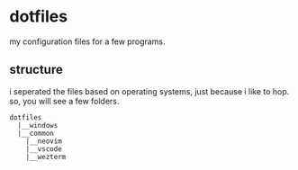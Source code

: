 # dotfiles

my configuration files for a few programs.

## structure

i seperated the files based on operating systems, just because i like to hop.
so, you will see a few folders.

```
dotfiles
  |__windows
  |__common
    |__neovim
    |__vscode
    |__wezterm
```

